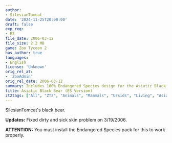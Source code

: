 ```yaml
---
author:
- SilesianTomcat
date: '2024-11-25T20:00:00'
draft: false
exp_req:
- ES
file_date: 2006-03-12
file_size: 2.2 MB
game: Zoo Tycoon 2
has_author: true
languages:
- English
license: 'Unknown'
orig_rel_at:
- 'ZooAdmin'
orig_rel_date: 2006-03-12
summary: Includes 100% Endangered Species design for the Asiatic Black Bear.
title: Asiatic Black Bear (ES Version)
zt2tags: ["All", "ZT2", "Animals", "Mammals", "Ursids", "Living", "Asian" ]
---
```

SilesianTomcat's black bear.  

**Updates:** Fixed dirty and sick skin problem on 3/19/2006.  

**ATTENTION:** You must install the Endangered Species pack for this to work properly.
